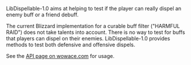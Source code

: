 LibDispellable-1.0 aims at helping to test if the player can really dispel an enemy buff or a friend debuff.

The current Blizzard implementation for a curable buff filter ("HARMFUL RAID") does not take talents into account. There is no way to test for buffs that players can dispel on their enemies. LibDispellable-1.0 provides methods to test both defensive and offensive dispels.

See the [API page on wowace.com](http://www.wowace.com/addons/libdispellable-1-0/pages/api/) for usage.

